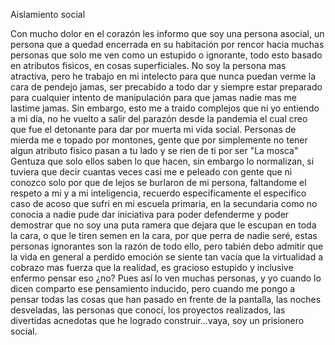 Aislamiento social

Con mucho dolor en el corazón les informo que soy una persona asocial, un persona que a quedad encerrada en su habitación por rencor hacia muchas personas que solo me ven como un estupido o ignorante, todo esto basado en atributos fisicos, en cosas superficiales. No soy la persona mas atractiva, pero he trabajo en mi intelecto para que nunca puedan verme la cara de pendejo jamas, ser precabido a todo dar y siempre estar preparado para cualquier intento de manipulación para que jamas nadie mas me lastime jamas. Sin embargo, esto me a traido complejos que ni yo entiendo a mi día, no he vuelto a salir del parazón desde la pandemia el cual creo que fue el detonante para dar por muerta mi vida social. Personas de mierda me e topado por montones, gente que por simplemente no tener algun atributo fisico pasan a tu lado y se rien de ti por ser "La mosca" Gentuza que solo ellos saben lo que hacen, sin embargo lo normalizan, si tuviera que decir cuantas veces casi me e peleado con gente que ni conozco solo por que de lejos se burlaron de mi persona, faltandome el respeto a mi y a mi inteligencia, recuerdo especificamente el especifico caso de acoso que sufri en mi escuela primaria, en la secundaria como no conocia a nadie pude dar iniciativa para poder defenderme y poder demostrar que no soy una puta ramera que dejara que le escupan en toda la cara, o que le tiren semen en la cara, por que perra de nadie seré, estas personas ignorantes son la razón de todo ello, pero tabién debo admitir que la vida en general a perdido emoción se siente tan vacía que la virtualidad a cobrazo mas fuerza que la realidad, es gracioso estupido y inclusive enfermo pensar eso ¿no? Pues así lo ven muchas personas, y yo cuando lo dicen comparto ese pensamiento inducido, pero cuando me pongo a pensar todas las cosas que han pasado en frente de la pantalla, las noches desveladas, las personas que conocí, los proyectos realizados, las divertidas acnedotas que he logrado construir...vaya, soy un prisionero social. 
